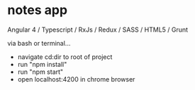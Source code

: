 # notes app
Angular 4 / Typescript / RxJs / Redux / SASS / HTML5 / Grunt

via bash or terminal...

- navigate cd:dir to root of project
- run "npm install"
- run "npm start"
- open localhost:4200 in chrome browser


